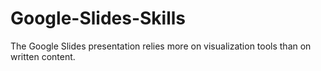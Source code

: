 # Google-Slides-Skills
The Google Slides presentation relies more on visualization tools than on written content.
